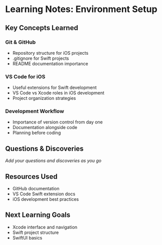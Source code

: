 # Learning Notes: Environment Setup

## Key Concepts Learned

### Git & GitHub
- Repository structure for iOS projects
- .gitignore for Swift projects
- README documentation importance

### VS Code for iOS
- Useful extensions for Swift development
- VS Code vs Xcode roles in iOS development
- Project organization strategies

### Development Workflow
- Importance of version control from day one
- Documentation alongside code
- Planning before coding

## Questions & Discoveries
*Add your questions and discoveries as you go*

## Resources Used
- GitHub documentation
- VS Code Swift extension docs
- iOS development best practices

## Next Learning Goals
- Xcode interface and navigation
- Swift project structure
- SwiftUI basics
